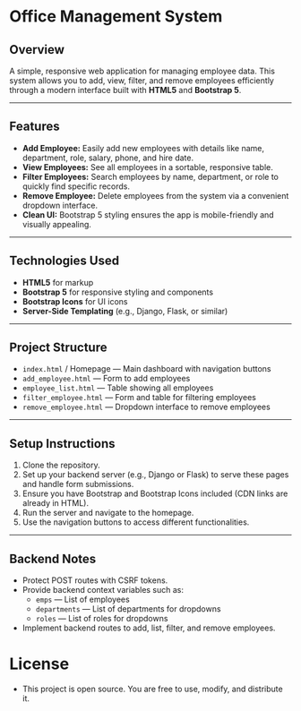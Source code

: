 # Office Management System

## Overview
A simple, responsive web application for managing employee data. This system allows you to add, view, filter, and remove employees efficiently through a modern interface built with **HTML5** and **Bootstrap 5**.

---

## Features

- **Add Employee:** Easily add new employees with details like name, department, role, salary, phone, and hire date.
- **View Employees:** See all employees in a sortable, responsive table.
- **Filter Employees:** Search employees by name, department, or role to quickly find specific records.
- **Remove Employee:** Delete employees from the system via a convenient dropdown interface.
- **Clean UI:** Bootstrap 5 styling ensures the app is mobile-friendly and visually appealing.

---

## Technologies Used

- **HTML5** for markup  
- **Bootstrap 5** for responsive styling and components  
- **Bootstrap Icons** for UI icons  
- **Server-Side Templating** (e.g., Django, Flask, or similar)  

---

## Project Structure

- `index.html` / Homepage — Main dashboard with navigation buttons  
- `add_employee.html` — Form to add employees  
- `employee_list.html` — Table showing all employees  
- `filter_employee.html` — Form and table for filtering employees  
- `remove_employee.html` — Dropdown interface to remove employees  

---

## Setup Instructions

1. Clone the repository.
2. Set up your backend server (e.g., Django or Flask) to serve these pages and handle form submissions.
3. Ensure you have Bootstrap and Bootstrap Icons included (CDN links are already in HTML).
4. Run the server and navigate to the homepage.
5. Use the navigation buttons to access different functionalities.

---

## Backend Notes

- Protect POST routes with CSRF tokens.
- Provide backend context variables such as:
  - `emps` — List of employees  
  - `departments` — List of departments for dropdowns  
  - `roles` — List of roles for dropdowns  
- Implement backend routes to add, list, filter, and remove employees.


# License
 -  This project is open source. You are free to use, modify, and distribute it.


